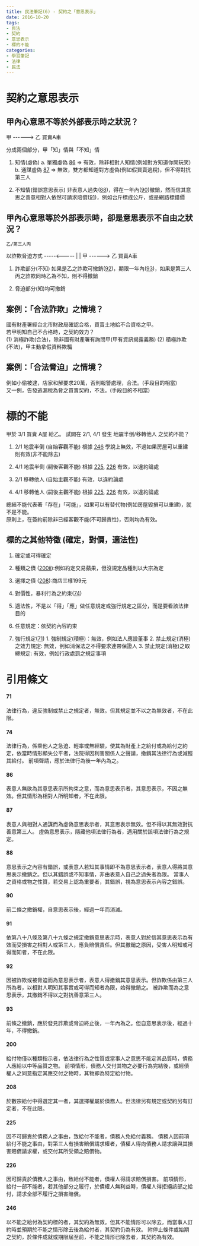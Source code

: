 ```yaml
---
title: 民法筆記(6) - 契約之「意思表示」
date: 2016-10-20
tags:
- 民法
- 契約
- 意思表示
- 標的不能
categories:
- 學習筆記
- 法律
- 民法
---
```


# 契約之意思表示
## 甲內心意思不等於外部表示時之狀況？
  甲 ------> 乙
     買賣A車

分成兩個部分，甲「知」情與「不知」情

1. 知情(虛偽)
  a. 單獨虛偽
    [86](#86) => 有效，除非相對人知情(例如對方知道你開玩笑)
  b. 通謀虛偽
    [87](#87) => 無效，雙方都知道對方虛偽(例如假買賣逃稅)，但不得對抗第三人

2. 不知情(錯誤意思表示)
  非表意人過失([88](#88))，得在一年內([90](#90))撤銷，然而信其意思之善意相對人依然可請求賠償([91](#91))，例如台斤標成公斤，或是網路標錯價

## 甲內心意思等於外部表示時，卻是意思表示不自由之狀況？
    乙/第三人丙
   以詐欺脅迫方式
   -----<-----
   |         |
  甲 ------> 乙
     買賣A車

1. 詐欺部分(不知)
  如果是乙之詐欺可撤銷([92](#92))，期限一年內([93](#93))，如果是第三人丙之詐欺同時乙為不知，則不得撤銷

2. 脅迫部分(知)均可撤銷

## 案例：「合法詐欺」之情境？
國有財產署經台北市財政局確認合格，買賣土地給不合資格之甲。  
若甲明知自己不合格時，之契約效力？  
(1) 消極詐欺(合法)，除非國有財產署有詢問甲(甲有資訊揭露義務)
(2) 積極詐欺(不法)，甲主動拿假資料欺騙

## 案例：「合法脅迫」之情境？
例如小偷被逮，店家和解要求20萬，否則報警處理，合法。(手段目的相當)  
又一例，告發逃漏稅為脅之買賣契約，不法。(手段目的不相當)

# 標的不能
甲於 3/1 買賣 A屋 給乙。
試問在 2/1, 4/1 發生 地震半倒/移轉他人 之契約不能？

1. 2/1 地震半倒 (自始客觀不能)
根據 [246](#246) 學說上無效，不過如果房屋可以重建則有效(非不能除去)

2. 4/1 地震半倒 (嗣後客觀不能)
根據 [225](#225), [226](#226) 有效，以違約論處

3. 2/1 移轉他人 (自始主觀不能)
有效，以違約論處

4. 4/1 移轉他人 (嗣後主觀不能)
根據 [225](#225), [226](#226) 有效，以違約論處

總結不能代表著「存在」「可能」，如果可以有替代物(例如房屋毀損可以重建)，就不是不能。  
原則上，在簽約前除非已經客觀不能(不可歸責性)，否則均為有效。

## 標的之其他特徵 (確定，對價，適法性)
1. 確定或可得確定
  1. 種類之債 ([200ii](#200)):例如約定交易蘋果，但沒規定品種則以大宗為定
  2. 選擇之債 ([208](#208)):商店三樣199元

2. 對價性，暴利行為之約束([74](#74))

3. 適法性，不是以「得」「應」做任意規定或強行規定之區分，而是要看該法律目的
  1. 任意規定：依契約內容約束
  2. 強行規定([71](#71))
    1. 強制規定(積極)：無效，例如法人應設董事
    2. 禁止規定(消極)之效力規定: 無效，例如消保法之不得要求連帶保證人
    3. 禁止規定(消極)之取締規定: 有效，例如行政處罰之規定事項

# 引用條文
#### 71
法律行為，違反強制或禁止之規定者，無效。但其規定並不以之為無效者，不在此限。

#### 74
法律行為，係乘他人之急迫、輕率或無經驗，使其為財產上之給付或為給付之約定，依當時情形顯失公平者，法院得因利害關係人之聲請，撤銷其法律行為或減輕其給付。
前項聲請，應於法律行為後一年內為之。

#### 86
表意人無欲為其意思表示所拘束之意，而為意思表示者，其意思表示，不因之無效。但其情形為相對人所明知者，不在此限。

#### 87
表意人與相對人通謀而為虛偽意思表示者，其意思表示無效。但不得以其無效對抗善意第三人。
虛偽意思表示，隱藏他項法律行為者，適用關於該項法律行為之規定。

#### 88
意思表示之內容有錯誤，或表意人若知其事情即不為意思表示者，表意人得將其意思表示撤銷之。但以其錯誤或不知事情，非由表意人自己之過失者為限。
當事人之資格或物之性質，若交易上認為重要者，其錯誤，視為意思表示內容之錯誤。

#### 90
前二條之撤銷權，自意思表示後，經過一年而消滅。

#### 91
依第八十八條及第八十九條之規定撤銷意思表示時，表意人對於信其意思表示為有效而受損害之相對人或第三人，應負賠償責任。但其撤銷之原因，受害人明知或可得而知者，不在此限。

#### 92
因被詐欺或被脅迫而為意思表示者，表意人得撤銷其意思表示。但詐欺係由第三人所為者，以相對人明知其事實或可得而知者為限，始得撤銷之。
被詐欺而為之意思表示，其撤銷不得以之對抗善意第三人。

#### 93
前條之撤銷，應於發見詐欺或脅迫終止後，一年內為之。但自意思表示後，經過十年，不得撤銷。

#### 200
給付物僅以種類指示者，依法律行為之性質或當事人之意思不能定其品質時，債務人應給以中等品質之物。
前項情形，債務人交付其物之必要行為完結後，或經債權人之同意指定其應交付之物時，其物即為特定給付物。

#### 208
於數宗給付中得選定其一者，其選擇權屬於債務人。但法律另有規定或契約另有訂定者，不在此限。

#### 225
因不可歸責於債務人之事由，致給付不能者，債務人免給付義務。
債務人因前項給付不能之事由，對第三人有損害賠償請求權者，債權人得向債務人請求讓與其損害賠償請求權，或交付其所受領之賠償物。

#### 226
因可歸責於債務人之事由，致給付不能者，債權人得請求賠償損害。
前項情形，給付一部不能者，若其他部分之履行，於債權人無利益時，債權人得拒絕該部之給付，請求全部不履行之損害賠償。

#### 246
以不能之給付為契約標的者，其契約為無效。但其不能情形可以除去，而當事人訂約時並預期於不能之情形除去後為給付者，其契約仍為有效。
附停止條件或始期之契約，於條件成就或期限屆至前，不能之情形已除去者，其契約為有效。
